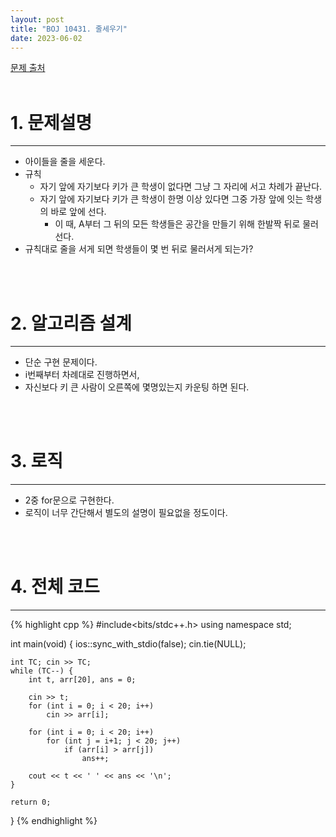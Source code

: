 ```yaml
---
layout: post
title: "BOJ 10431. 줄세우기"
date: 2023-06-02
---
```


[문제 출처](https://www.acmicpc.net/problem/10431) <br/><br/>

# 1. 문제설명
<hr>

- 아이들을 줄을 세운다.
- 규칙
  - 자기 앞에 자기보다 키가 큰 학생이 없다면 그냥 그 자리에 서고 차례가 끝난다.
  - 자기 앞에 자기보다 키가 큰 학생이 한명 이상 있다면 그중 가장 앞에 잇는 학생의 바로 앞에 선다.
    - 이 때, A부터 그 뒤의 모든 학생들은 공간을 만들기 위해 한발짝 뒤로 물러선다.
- 규칙대로 줄을 서게 되면 학생들이 몇 번 뒤로 물러서게 되는가?


<br/><br/>

# 2. 알고리즘 설계
<hr>

- 단순 구현 문제이다.
- i번째부터 차례대로 진행하면서, 
- 자신보다 키 큰 사람이 오른쪽에 몇명있는지 카운팅 하면 된다.


<br/><br/>

# 3. 로직
<hr>

- 2중 for문으로 구현한다.
- 로직이 너무 간단해서 별도의 설명이 필요없을 정도이다.


<br/><br/>

# 4. 전체 코드
<hr>

{% highlight cpp %}
#include<bits/stdc++.h>
using namespace std;

int main(void)
{
	ios::sync_with_stdio(false);
	cin.tie(NULL);

	int TC; cin >> TC;
	while (TC--) {
		int t, arr[20], ans = 0;
		
		cin >> t;
		for (int i = 0; i < 20; i++)
			cin >> arr[i];

		for (int i = 0; i < 20; i++)
			for (int j = i+1; j < 20; j++)
				if (arr[i] > arr[j])
					ans++;

		cout << t << ' ' << ans << '\n';
	}

	return 0;
}
{% endhighlight %}